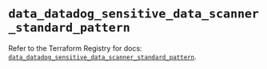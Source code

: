 # `data_datadog_sensitive_data_scanner_standard_pattern`

Refer to the Terraform Registry for docs: [`data_datadog_sensitive_data_scanner_standard_pattern`](https://registry.terraform.io/providers/datadog/datadog/3.69.0/docs/data-sources/sensitive_data_scanner_standard_pattern).
